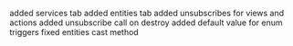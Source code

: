 added services tab
added entities tab
added unsubscribes for views and actions
added unsubscribe call on destroy
added default value for enum triggers
fixed entities cast method
